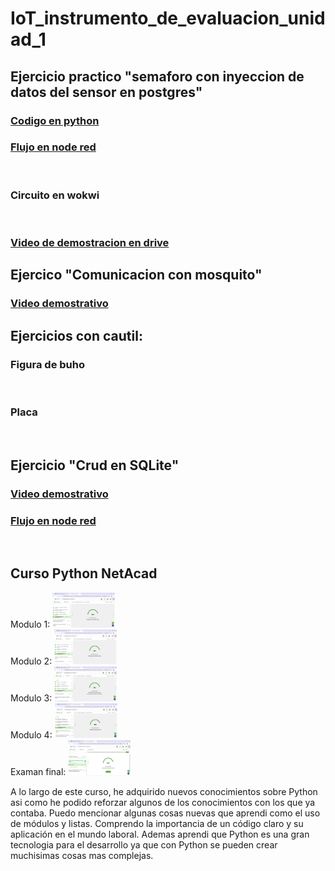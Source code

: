 # IoT_instrumento_de_evaluacion_unidad_1

## Ejercicio practico "semaforo con inyeccion de datos del sensor en postgres"
### [Codigo en python]()
### [Flujo en node red]()
<img width="100" src=""/><br>
### Circuito en wokwi
<img width="100" src=""/><br>
### [Video de demostracion en drive](https://drive.google.com/file/d/16ELO3tumQXUCZFagot8F7UuCoOamzyUE/view?usp=sharing)

## Ejercico "Comunicacion con mosquito"
### [Video demostrativo](https://drive.google.com/file/d/169woJ1rHG_9LYBYLidanCpeOMmOzFQUJ/view?usp=sharing)

## Ejercicios con cautil:
### Figura de buho
<img width="100" src=""/><br>
### Placa
<img width="100" src=""/><br>

## Ejercicio "Crud en SQLite"
### [Video demostrativo]()
### [Flujo en node red]()
<img width="100" src=""/><br>

## Curso Python NetAcad
Modulo 1:
<img width="100" src="https://github.com/RamirezLuisManuel/Instrumento_Evaluacion_Unidad_1/blob/main/Curso_Python/Modulo_1.png?raw=true"/><br>
Modulo 2:
<img width="100" src="https://github.com/RamirezLuisManuel/Instrumento_Evaluacion_Unidad_1/blob/main/Curso_Python/Modulo_2.png?raw=true"/><br>
Modulo 3:
<img width="100" src="https://github.com/RamirezLuisManuel/Instrumento_Evaluacion_Unidad_1/blob/main/Curso_Python/Modulo_3.png?raw=true"/><br>
Modulo 4:
<img width="100" src="https://github.com/RamirezLuisManuel/Instrumento_Evaluacion_Unidad_1/blob/main/Curso_Python/Modulo_4.png?raw=true"/><br>
Examan final:
<img width="100" src="https://github.com/RamirezLuisManuel/Instrumento_Evaluacion_Unidad_1/blob/main/Curso_Python/Examen_final.png?raw=true"/><br>

A lo largo de este curso, he adquirido nuevos conocimientos sobre Python asi como he podido reforzar algunos de los conocimientos con los que ya contaba. Puedo mencionar algunas cosas nuevas que aprendi como el uso de módulos y listas. Comprendo la importancia de un código claro y su aplicación en el mundo laboral. Ademas aprendi que Python es una gran tecnologia para el desarrollo ya que con Python se pueden crear muchisimas cosas mas complejas.
